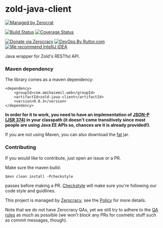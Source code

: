# zold-java-client

[![Managed by Zerocrat](https://www.0crat.com/badge/GFCHY7NQG.svg)](https://www.0crat.com/p/GFCHY7NQG)

[![Build Status](https://travis-ci.org/amihaiemil/zold-java-client.svg?branch=master)](https://travis-ci.org/amihaiemil/zold-java-client)
[![Coverage Status](https://coveralls.io/repos/github/amihaiemil/zold-java-client/badge.svg?branch=master)](https://coveralls.io/github/amihaiemil/zold-java-client?branch=master)

[![Donate via Zerocracy](https://www.0crat.com/contrib-badge/GFCHY7NQG.svg)](https://www.0crat.com/contrib/GFCHY7NQG)
[![DevOps By Rultor.com](http://www.rultor.com/b/amihaiemil/zold-java-client)](http://www.rultor.com/p/amihaiemil/zold-java-client)
[![We recommend IntelliJ IDEA](http://amihaiemil.github.io/images/intellij-idea-recommend.svg)](https://www.jetbrains.com/idea/)

Java wrapper for Zold's RESTful API.

### Maven dependency

The library comes as a maven dependency:

```
<dependency>
    <groupId>com.amihaiemil.web</groupId>
    <artifactId>zold-java-client</artifactId>
    <version>0.0.3</version>
</dependency>
```

**In order for it to work, you need to have an implementation of [JSON-P (JSR 374)](https://javaee.github.io/jsonp/index.html) in your classpath (it doesn't come transitively since most people are using Java EE APIs so, chances are it is already provided!).**

If you are not using Maven, you can also download the <a href="https://oss.sonatype.org/service/local/repositories/releases/content/com/amihaiemil/web/zold-java-client/0.0.3/zold-java-client-0.0.3-jar-with-dependencies.jar">fat</a> jar.

### Contributing 

If you would like to contribute, just open an issue or a PR.

Make sure the maven build:

``$mvn clean install -Pcheckstyle``

passes before making a PR. [Checkstyle](http://checkstyle.sourceforge.net/) will make sure
you're following our code style and guidlines.

This project is managed by [Zerocracy](http://www.zerocracy.com/), see the 
[Policy](http://www.zerocracy.com/policy.html) for more details.

Note that we do not have Zerocracy QAs, yet we still try to adhere to the [QA
 rules](http://www.zerocracy.com/policy.html#42) as much as possible (we won't block any PRs for cosmetic stuff such 
 as commit messages, though).